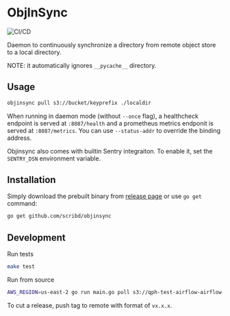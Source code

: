 ObjInSync
=========

![CI/CD](https://github.com/scribd/objinsync/workflows/CI/CD/badge.svg)

Daemon to continuously synchronize a directory from remote object store to a local directory.

NOTE: it automatically ignores `__pycache__` directory.


Usage
-----

```bash
objinsync pull s3://bucket/keyprefix ./localdir
```

When running in daemon mode (without `--once` flag), a healthcheck endpoint is
served at `:8087/health` and a prometheus metrics endponit is served at
`:8087/metrics`. You can use `--status-addr` to override the binding address.

Objinsync also comes with builtin Sentry integraiton. To enable it, set the
`SENTRY_DSN` environment variable.


Installation
------------

Simply download the prebuilt binary from [release page](https://github.com/scribd/objinsync/releases) or use `go get` command:

```bash
go get github.com/scribd/objinsync
```


Development
------------

Run tests

```bash
make test
```

Run from source

```bash
AWS_REGION=us-east-2 go run main.go pull s3://qph-test-airflow-airflow-code/airflow_home/dags ./dags
```

To cut a release, push tag to remote with format of `vx.x.x`.
